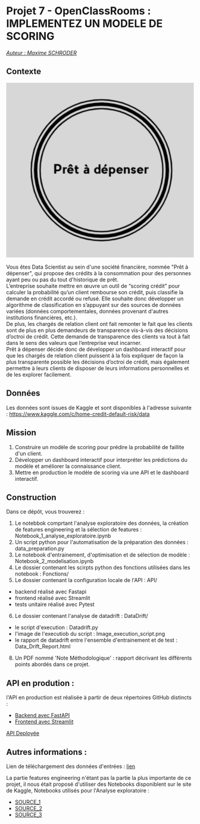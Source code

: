 # Projet 7 - OpenClassRooms : IMPLEMENTEZ UN MODELE DE SCORING

<u>*Auteur : Maxime SCHRODER*</u>

## Contexte

<p align="center">
  <img src="Logo_pret_a_depenser.png" alt="Logo projet">
</p>

Vous êtes Data Scientist au sein d'une société financière, nommée "Prêt à dépenser", qui propose des crédits à la consommation pour des personnes ayant peu ou pas du tout d'historique de prêt.  
L’entreprise souhaite mettre en œuvre un outil de “scoring crédit” pour calculer la probabilité qu’un client rembourse son crédit, puis classifie la demande en crédit accordé ou refusé. Elle souhaite donc développer un algorithme de classification en s’appuyant sur des sources de données variées (données comportementales, données provenant d'autres institutions financières, etc.).  
De plus, les chargés de relation client ont fait remonter le fait que les clients sont de plus en plus demandeurs de transparence vis-à-vis des décisions d’octroi de crédit. Cette demande de transparence des clients va tout à fait dans le sens des valeurs que l’entreprise veut incarner.  
Prêt à dépenser décide donc de développer un dashboard interactif pour que les chargés de relation client puissent à la fois expliquer de façon la plus transparente possible les décisions d’octroi de crédit, mais également permettre à leurs clients de disposer de leurs informations personnelles et de les explorer facilement.

## Données

Les données sont issues de Kaggle et sont disponibles à l'adresse suivante : https://www.kaggle.com/c/home-credit-default-risk/data

## Mission

1. Construire un modèle de scoring pour prédire la probabilité de faillite d'un client.
2. Développer un dashboard interactif pour interpréter les prédictions du modèle et améliorer la connaissance client.
3. Mettre en production le modèle de scoring via une API et le dashboard interactif.
   
## Construction

Dans ce dépôt, vous trouverez :
1. Le notebbok comprtant l'analyse exploratoire des données, la création de features engineering et la sélection de features : Notebook_1_analyse_exploratoire.ipynb
2. Un script python pour l'automatisation de la préparation des données : data_preparation.py
3. Le notebook d'entrainement, d'optimisation et de sélection de modèle : Notebook_2_modelisation.ipynb
4. Le dossier contenant les scirpts python des fonctions utilisées dans les notebook : Fonctions/
5. Le dossier contenant la configuration locale de l'API : API/
  - backend réalisé avec Fastapi
  - frontend réalisé avec Streamlit 
  - tests unitaire réalisé avec Pytest
6. Le dossier contenant l'analyse de datadrift : DataDrift/
  - le script d'execution : Datadrift.py
  - l'image de l'executiob du script : Image_execution_script.png
  - le rapport de datadrift entre l'ensemble d'entrainement et de test : Data_Drift_Report.html



8. Un PDF nommé 'Note Méthodologique' : rapport décrivant les différents points abordés dans ce projet.

## API en prodution : 

l'API en production est réalisée à partir de deux répertoires GitHub distincts :
   - [Backend avec FastAPI](https://github.com/maxsch38/API_backend_P7)
   - [Frontend avec Streamlit](https://github.com/maxsch38/API_Frontend_P7)

[API Deployée](https://apiocrp7maxsch-d299d2d6fa81.herokuapp.com)

## Autres informations : 

Lien de téléchargement des données d'entrées : [lien](https://www.kaggle.com/c/home-credit-default-risk/data)

La partie features engineering n'étant pas la partie la plus importante de ce projet, il nous était proposé d'utiliser des Notebooks disponiblent sur le site de Kaggle,
Notebooks utilisés pour l'Analyse exploratoire : 
  - [SOURCE_1](https://www.kaggle.com/code/ozericyer/homecreditdefaultrisk-test-train-eda-1/notebook)
  - [SOURCE_2](https://www.kaggle.com/code/rishabhrao/home-credit-default-risk-extensive-eda)
  - [SOURCE_3](https://www.kaggle.com/code/jsaguiar/lightgbm-with-simple-features/script)
